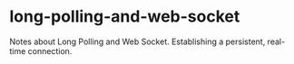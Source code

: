 # long-polling-and-web-socket
Notes about Long Polling and Web Socket. Establishing a persistent, real-time connection.
